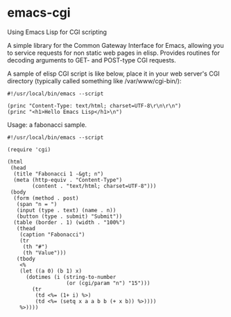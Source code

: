 emacs-cgi
=========

Using Emacs Lisp for CGI scripting

A simple library for the Common Gateway Interface for Emacs,
allowing you to service requests for non static web pages in elisp.
Provides routines for decoding arguments to GET- and POST-type CGI
requests.

A sample of elisp CGI script is like below, place it in your
web server's CGI directory (typically called something like
/var/www/cgi-bin/):

```Lisp
#!/usr/local/bin/emacs --script

(princ "Content-Type: text/html; charset=UTF-8\r\n\r\n")
(princ "<h1>Hello Emacs Lisp</h1>\n")
```

Usage: a fabonacci sample.

```Lisp
#!/usr/local/bin/emacs --script

(require 'cgi)

(html
 (head
  (title "Fabonacci 1 -&gt; n")
  (meta (http-equiv . "Content-Type")
        (content . "text/html; charset=UTF-8")))
 (body
  (form (method . post)
   (span "n = ")
   (input (type . text) (name . n))
   (button (type . submit) "Submit"))
  (table (border . 1) (width . "100%")
   (thead
    (caption "Fabonacci")
    (tr
     (th "#")
     (th "Value")))
   (tbody
    <%
    (let ((a 0) (b 1) x)
      (dotimes (i (string-to-number
                   (or (cgi/param "n") "15")))
        (tr
         (td <%= (1+ i) %>)
         (td <%= (setq x a a b b (+ x b)) %>))))
    %>))))
```
